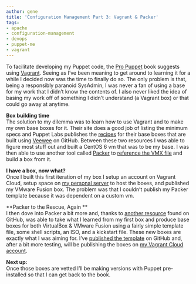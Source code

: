 ```yaml
---
author: gene
title: 'Configuration Management Part 3: Vagrant & Packer'
tags:
- apache
- configuration-management
- devops
- puppet-me
- vagrant
---
```



To facilitate developing my Puppet code, the [Pro Puppet](http://amzn.to/QPzitQ) book suggests using [Vagrant](http://bit.ly/QPzpFI). Seeing as I’ve been meaning to get around to learning it for a while I decided now was the time to finally do so. The only problem is that, being a responsibly paranoid SysAdmin, I was never a fan of using a base for my work that I didn’t know the contents of. I also never liked the idea of basing my work off of something I didn’t understand (a Vagrant box) or that could go away at anytime.

**Box building time**  
 The solution to my dilemma was to learn how to use Vagrant and to make my own base boxes for it. Their site does a good job of listing the minimum specs and Puppet Labs publishes the [recipes](http://bit.ly/QPAf5g) for their base boxes that are built using [Veewee](http://bit.ly/QPAoFN) on GitHub. Between these two resources I was able to figure most stuff out and built a CentOS 6 vm that was to be my base. I was then able to use another tool called [Packer](http://bit.ly/QPBnWy) to [reference the VMX file](http://www.packer.io/docs/builders/vmware-vmx.html) and build a box from it.

**I have a box, now what?**  
 Once I built this first iteration of my box I setup an account on Vagrant Cloud, setup space on [my personal server](http://bit.ly/QPBJMV) to host the boxes, and published my VMware Fusion box. The problem was that I couldn’t publish my Packer template because it was dependent on a custom vm.

**Packer to the Rescue, Again **  
 I then dove into Packer a bit more and, thanks to [another resource](http://bit.ly/QPFy4B) found on GitHub, was able to take what I learned from my first box and produce base boxes for both VirtualBox & VMware Fusion using a fairly simple template file, some shell scripts, an ISO, and a kickstart file. These new boxes are exactly what I was aiming for. I’ve [published the template](http://bit.ly/QPFNg4) on GitHub and, after a bit more testing, will be publishing the boxes on [my Vagrant Cloud account](http://bit.ly/QPFX7g).

**Next up:**  
 Once those boxes are vetted I’ll be making versions with Puppet pre-installed so that I can get back to the book.


